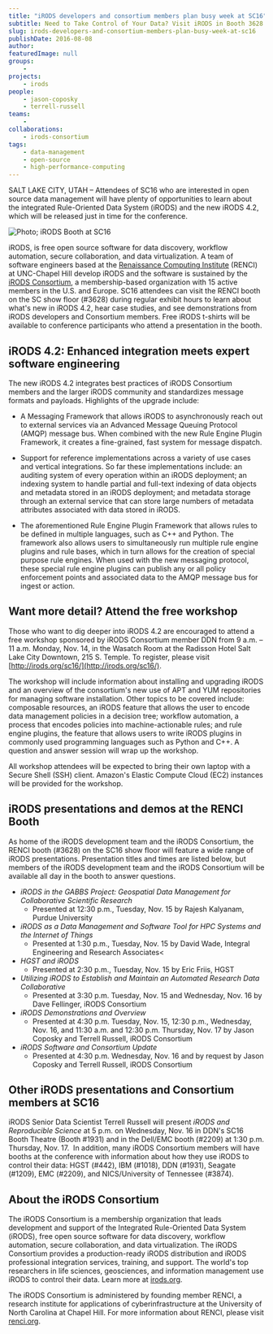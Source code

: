 ```yaml
---
title: "iRODS developers and consortium members plan busy week at SC16"
subtitle: Need to Take Control of Your Data? Visit iRODS in Booth 3628
slug: irods-developers-and-consortium-members-plan-busy-week-at-sc16
publishDate: 2016-08-08
author: 
featuredImage: null
groups:
    - 
projects:
    - irods
people:
    - jason-coposky
    - terrell-russell
teams: 
    - 
collaborations:
    - irods-consortium
tags:
    - data-management
    - open-source
    - high-performance-computing
---
```


SALT LAKE CITY, UTAH – Attendees of SC16 who are interested in open source data management will have plenty of opportunities to learn about the integrated Rule-Oriented Data System (iRODS) and the new iRODS 4.2, which will be released just in time for the conference.

![Photo; iRODS Booth at SC16](https://renci.org/wp-content/uploads/2016/11/23107653222_82fda09b5e_b-1024x683.jpg)  

iRODS, is free open source software for data discovery, workflow automation, secure collaboration, and data virtualization. A team of software engineers based at the [Renaissance Computing Institute](https://www.renci.org/) (RENCI) at UNC-Chapel Hill develop iRODS and the software is sustained by the [iRODS Consortium](http://irods.org/consortium/), a membership-based organization with 15 active members in the U.S. and Europe. SC16 attendees can visit the RENCI booth on the SC show floor (#3628) during regular exhibit hours to learn about what's new in iRODS 4.2, hear case studies, and see demonstrations from iRODS developers and Consortium members. Free iRODS t-shirts will be available to conference participants who attend a presentation in the booth.

## iRODS 4.2: Enhanced integration meets expert software engineering

The new iRODS 4.2 integrates best practices of iRODS Consortium members and the larger iRODS community and standardizes message formats and payloads. Highlights of the upgrade include:  
*   A Messaging Framework that allows iRODS to asynchronously reach out to external services via an Advanced Message Queuing Protocol (AMQP) message bus. When combined with the new Rule Engine Plugin Framework, it creates a fine-grained, fast system for message dispatch.

*   Support for reference implementations across a variety of use cases and vertical integrations. So far these implementations include: an auditing system of every operation within an iRODS deployment; an indexing system to handle partial and full-text indexing of data objects and metadata stored in an iRODS deployment; and metadata storage through an external service that can store large numbers of metadata attributes associated with data stored in iRODS.

*   The aforementioned Rule Engine Plugin Framework that allows rules to be defined in multiple languages, such as C++ and Python. The framework also allows users to simultaneously run multiple rule engine plugins and rule bases, which in turn allows for the creation of special purpose rule engines. When used with the new messaging protocol, these special rule engine plugins can publish any or all policy enforcement points and associated data to the AMQP message bus for ingest or action.

## Want more detail? Attend the free workshop

Those who want to dig deeper into iRODS 4.2 are encouraged to attend a free workshop sponsored by iRODS Consortium member DDN from 9 a.m. – 11 a.m. Monday, Nov. 14, in the Wasatch Room at the Radisson Hotel Salt Lake City Downtown, 215 S. Temple. To register, please visit [http://irods.org/sc16/](http://irods.org/sc16/).

The workshop will include information about installing and upgrading iRODS and an overview of the consortium's new use of APT and YUM repositories for managing software installation. Other topics to be covered include: composable resources, an iRODS feature that allows the user to encode data management policies in a decision tree; workflow automation, a process that encodes policies into machine-actionable rules; and rule engine plugins, the feature that allows users to write iRODS plugins in commonly used programming languages such as Python and C++. A question and answer session will wrap up the workshop.

All workshop attendees will be expected to bring their own laptop with a Secure Shell (SSH) client. Amazon's Elastic Compute Cloud (EC2) instances will be provided for the workshop.

## iRODS presentations and demos at the RENCI Booth

As home of the iRODS development team and the iRODS Consortium, the RENCI booth (#3628) on the SC16 show floor will feature a wide range of iRODS presentations. Presentation titles and times are listed below, but members of the iRODS development team and the iRODS Consortium will be available all day in the booth to answer questions.

* _iRODS in the GABBS Project: Geospatial Data Management for Collaborative Scientific Research_
  * Presented at 12:30 p.m., Tuesday, Nov. 15 by Rajesh Kalyanam, Purdue University
* _iRODS as a Data Management and Software Tool for HPC Systems and the Internet of Things_
  * Presented at 1:30 p.m., Tuesday, Nov. 15 by David Wade, Integral Engineering and Research Associates<
* _HGST and iRODS_
  * Presented at 2:30 p.m., Tuesday, Nov. 15 by Eric Friis, HGST
* _Utilizing iRODS to Establish and Maintain an Automated Research Data Collaborative_
  * Presented at 3:30 p.m. Tuesday, Nov. 15 and Wednesday, Nov. 16 by Dave Fellinger, iRODS Consortium
* _iRODS Demonstrations and Overview_
  * Presented at 4:30 p.m. Tuesday, Nov. 15, 12:30 p.m., Wednesday, Nov. 16, and 11:30 a.m. and 12:30 p.m. Thursday, Nov. 17 by Jason Coposky and Terrell Russell, iRODS Consortium
* _iRODS Software and Consortium Update_
  * Presented at 4:30 p.m. Wednesday, Nov. 16 and by request by Jason Coposky and Terrell Russell, iRODS Consortium

## Other iRODS presentations and Consortium members at SC16

iRODS Senior Data Scientist Terrell Russell will present _iRODS and Reproducible Science_ at 5 p.m. on Wednesday, Nov. 16 in DDN's SC16 Booth Theatre (Booth #1931) and in the Dell/EMC booth (#2209) at 1:30 p.m. Thursday, Nov. 17.  In addition, many iRODS Consortium members will have booths at the conference with information about how they use iRODS to control their data: HGST (#442), IBM (#1018), DDN (#1931), Seagate (#1209), EMC (#2209), and NICS/University of Tennessee (#3874).

## About the iRODS Consortium

The iRODS Consortium is a membership organization that leads development and support of the Integrated Rule-Oriented Data System (iRODS), free open source software for data discovery, workflow automation, secure collaboration, and data virtualization. The iRODS Consortium provides a production-ready iRODS distribution and iRODS professional integration services, training, and support. The world's top researchers in life sciences, geosciences, and information management use iRODS to control their data. Learn more at [irods.org](http://irods.org/).

The iRODS Consortium is administered by founding member RENCI, a research institute for applications of cyberinfrastructure at the University of North Carolina at Chapel Hill. For more information about RENCI, please visit [renci.org](https://www.renci.org).
